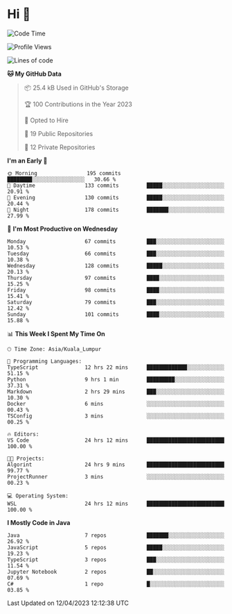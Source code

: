 <h1>Hi 👋</h1>

<!--START_SECTION:waka-->
![Code Time](http://img.shields.io/badge/Code%20Time-153%20hrs%207%20mins-blue)

![Profile Views](http://img.shields.io/badge/Profile%20Views-4-blue)

![Lines of code](https://img.shields.io/badge/From%20Hello%20World%20I%27ve%20Written-651.5%20thousand%20lines%20of%20code-blue)

**🐱 My GitHub Data** 

> 📦 25.4 kB Used in GitHub's Storage 
 > 
> 🏆 100 Contributions in the Year 2023
 > 
> 💼 Opted to Hire
 > 
> 📜 19 Public Repositories 
 > 
> 🔑 12 Private Repositories 
 > 
**I'm an Early 🐤** 

```text
🌞 Morning                195 commits         ████████░░░░░░░░░░░░░░░░░   30.66 % 
🌆 Daytime                133 commits         █████░░░░░░░░░░░░░░░░░░░░   20.91 % 
🌃 Evening                130 commits         █████░░░░░░░░░░░░░░░░░░░░   20.44 % 
🌙 Night                  178 commits         ███████░░░░░░░░░░░░░░░░░░   27.99 % 
```
📅 **I'm Most Productive on Wednesday** 

```text
Monday                   67 commits          ███░░░░░░░░░░░░░░░░░░░░░░   10.53 % 
Tuesday                  66 commits          ███░░░░░░░░░░░░░░░░░░░░░░   10.38 % 
Wednesday                128 commits         █████░░░░░░░░░░░░░░░░░░░░   20.13 % 
Thursday                 97 commits          ████░░░░░░░░░░░░░░░░░░░░░   15.25 % 
Friday                   98 commits          ████░░░░░░░░░░░░░░░░░░░░░   15.41 % 
Saturday                 79 commits          ███░░░░░░░░░░░░░░░░░░░░░░   12.42 % 
Sunday                   101 commits         ████░░░░░░░░░░░░░░░░░░░░░   15.88 % 
```


📊 **This Week I Spent My Time On** 

```text
🕑︎ Time Zone: Asia/Kuala_Lumpur

💬 Programming Languages: 
TypeScript               12 hrs 22 mins      █████████████░░░░░░░░░░░░   51.15 % 
Python                   9 hrs 1 min         █████████░░░░░░░░░░░░░░░░   37.31 % 
Markdown                 2 hrs 29 mins       ███░░░░░░░░░░░░░░░░░░░░░░   10.30 % 
Docker                   6 mins              ░░░░░░░░░░░░░░░░░░░░░░░░░   00.43 % 
TSConfig                 3 mins              ░░░░░░░░░░░░░░░░░░░░░░░░░   00.25 % 

🔥 Editors: 
VS Code                  24 hrs 12 mins      █████████████████████████   100.00 % 

🐱‍💻 Projects: 
Algorint                 24 hrs 9 mins       █████████████████████████   99.77 % 
ProjectRunner            3 mins              ░░░░░░░░░░░░░░░░░░░░░░░░░   00.23 % 

💻 Operating System: 
WSL                      24 hrs 12 mins      █████████████████████████   100.00 % 
```

**I Mostly Code in Java** 

```text
Java                     7 repos             ███████░░░░░░░░░░░░░░░░░░   26.92 % 
JavaScript               5 repos             █████░░░░░░░░░░░░░░░░░░░░   19.23 % 
TypeScript               3 repos             ███░░░░░░░░░░░░░░░░░░░░░░   11.54 % 
Jupyter Notebook         2 repos             ██░░░░░░░░░░░░░░░░░░░░░░░   07.69 % 
C#                       1 repo              █░░░░░░░░░░░░░░░░░░░░░░░░   03.85 % 
```




 Last Updated on 12/04/2023 12:12:38 UTC
<!--END_SECTION:waka-->
